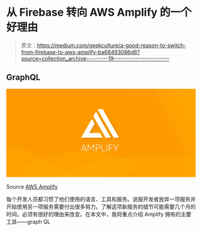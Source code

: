 # 从 Firebase 转向 AWS Amplify 的一个好理由

> 原文：<https://medium.com/geekculture/a-good-reason-to-switch-from-firebase-to-aws-amplify-ba68493086d6?source=collection_archive---------19----------------------->

## GraphQL

![](img/014dbe9b29e3975d9abf08d9a8552f1a.png)

Source [AWS Amplify](https://docs.amplify.aws/)

每个开发人员都习惯了他们使用的语言、工具和服务。说服开发者放弃一项服务并开始使用另一项服务需要付出很多努力。了解这项新服务的细节可能需要几个月的时间。必须有很好的理由来改变。在本文中，我将重点介绍 Amplify 拥有的主要工具——graph QL